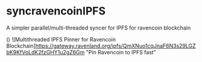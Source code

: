 # syncravencoinIPFS
A simpler parallel/multi-threaded syncer for IPFS for ravencoin blockchain

()
![Multithreaded IPFS Pinner for Ravencoin Blockchain]https://gateway.ravenland.org/ipfs/QmXNuo1cqJnaF6N3s29LGZbK9KfVoLdK2fzGHY1u2gZ6Gm "Pin Ravencoin to IPFS fast"
